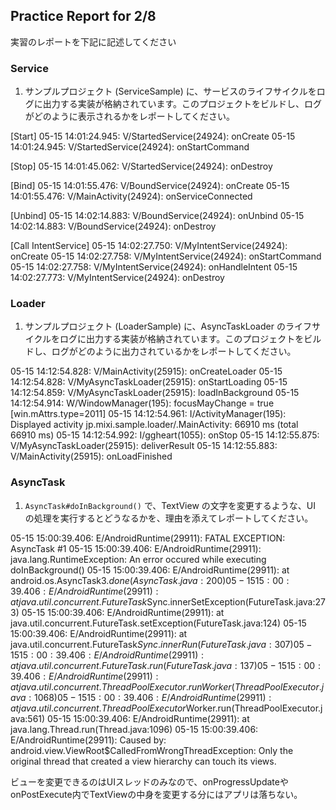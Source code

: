 Practice Report for 2/8
------

実習のレポートを下記に記述してください

### Service

1. サンプルプロジェクト (ServiceSample) に、サービスのライフサイクルをログに出力する実装が格納されています。このプロジェクトをビルドし、ログがどのように表示されるかをレポートしてください。

[Start]
05-15 14:01:24.945: V/StartedService(24924): onCreate
05-15 14:01:24.945: V/StartedService(24924): onStartCommand


[Stop]
05-15 14:01:45.062: V/StartedService(24924): onDestroy


[Bind]
05-15 14:01:55.476: V/BoundService(24924): onCreate
05-15 14:01:55.476: V/MainActivity(24924): onServiceConnected

[Unbind]
05-15 14:02:14.883: V/BoundService(24924): onUnbind
05-15 14:02:14.883: V/BoundService(24924): onDestroy

[Call IntentService]
05-15 14:02:27.750: V/MyIntentService(24924): onCreate
05-15 14:02:27.758: V/MyIntentService(24924): onStartCommand
05-15 14:02:27.758: V/MyIntentService(24924): onHandleIntent
05-15 14:02:27.773: V/MyIntentService(24924): onDestroy


### Loader

1. サンプルプロジェクト (LoaderSample) に、AsyncTaskLoader のライフサイクルをログに出力する実装が格納されています。このプロジェクトをビルドし、ログがどのように出力されているかをレポートしてください。

05-15 14:12:54.828: V/MainActivity(25915): onCreateLoader
05-15 14:12:54.828: V/MyAsyncTaskLoader(25915): onStartLoading
05-15 14:12:54.859: V/MyAsyncTaskLoader(25915): loadInBackground
05-15 14:12:54.914: W/WindowManager(195): focusMayChange = true [win.mAttrs.type=2011]
05-15 14:12:54.961: I/ActivityManager(195): Displayed activity jp.mixi.sample.loader/.MainActivity: 66910 ms (total 66910 ms)
05-15 14:12:54.992: I/ggheart(1055): onStop
05-15 14:12:55.875: V/MyAsyncTaskLoader(25915): deliverResult
05-15 14:12:55.883: V/MainActivity(25915): onLoadFinished


### AsyncTask

1. `AsyncTask#doInBackground()` で、TextView の文字を変更するような、UI の処理を実行するとどうなるかを、理由を添えてレポートしてください。

05-15 15:00:39.406: E/AndroidRuntime(29911): FATAL EXCEPTION: AsyncTask #1
05-15 15:00:39.406: E/AndroidRuntime(29911): java.lang.RuntimeException: An error occured while executing doInBackground()
05-15 15:00:39.406: E/AndroidRuntime(29911): 				 at android.os.AsyncTask$3.done(AsyncTask.java:200)
05-15 15:00:39.406: E/AndroidRuntime(29911): 				 at java.util.concurrent.FutureTask$Sync.innerSetException(FutureTask.java:273)
05-15 15:00:39.406: E/AndroidRuntime(29911): 				 at java.util.concurrent.FutureTask.setException(FutureTask.java:124)
05-15 15:00:39.406: E/AndroidRuntime(29911): 				 at java.util.concurrent.FutureTask$Sync.innerRun(FutureTask.java:307)
05-15 15:00:39.406: E/AndroidRuntime(29911): 				 at java.util.concurrent.FutureTask.run(FutureTask.java:137)
05-15 15:00:39.406: E/AndroidRuntime(29911): 				 at java.util.concurrent.ThreadPoolExecutor.runWorker(ThreadPoolExecutor.java:1068)
05-15 15:00:39.406: E/AndroidRuntime(29911): 				 at java.util.concurrent.ThreadPoolExecutor$Worker.run(ThreadPoolExecutor.java:561)
05-15 15:00:39.406: E/AndroidRuntime(29911): 				 at java.lang.Thread.run(Thread.java:1096)
05-15 15:00:39.406: E/AndroidRuntime(29911): Caused by: android.view.ViewRoot$CalledFromWrongThreadException: Only the original thread that created a view hierarchy can touch its views.

ビューを変更できるのはUIスレッドのみなので、onProgressUpdateやonPostExecute内でTextViewの中身を変更する分にはアプリは落ちない。